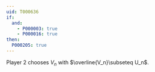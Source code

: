 ```yaml
---
uid: T000636
if:
  and:
    - P000003: true
    - P000016: true
then:
  P000205: true
---
```


Player 2 chooses $V_n$ with $\overline{V_n}\subseteq U_n$.
